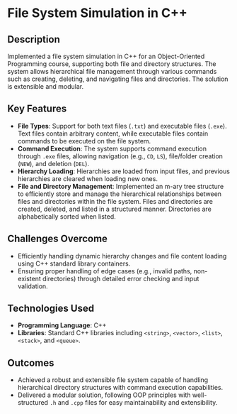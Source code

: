 
# File System Simulation in C++

## Description
Implemented a file system simulation in C++ for an Object-Oriented Programming course, supporting both file and directory structures. The system allows hierarchical file management through various commands such as creating, deleting, and navigating files and directories. The solution is extensible and modular.

## Key Features
- **File Types**: Support for both text files (`.txt`) and executable files (`.exe`). Text files contain arbitrary content, while executable files contain commands to be executed on the file system.
- **Command Execution**: The system supports command execution through `.exe` files, allowing navigation (e.g., `CD`, `LS`), file/folder creation (`NEW`), and deletion (`DEL`).
- **Hierarchy Loading**: Hierarchies are loaded from input files, and previous hierarchies are cleared when loading new ones. 
- **File and Directory Management**: Implemented an m-ary tree structure to efficiently store and manage the hierarchical relationships between files and directories within the file system. Files and directories are created, deleted, and listed in a structured manner. Directories are alphabetically sorted when listed.

## Challenges Overcome
- Efficiently handling dynamic hierarchy changes and file content loading using C++ standard library containers.
- Ensuring proper handling of edge cases (e.g., invalid paths, non-existent directories) through detailed error checking and input validation.

## Technologies Used
- **Programming Language**: C++
- **Libraries**: Standard C++ libraries including `<string>`, `<vector>`, `<list>`, `<stack>`, and `<queue>`.

## Outcomes
- Achieved a robust and extensible file system capable of handling hierarchical directory structures with command execution capabilities.
- Delivered a modular solution, following OOP principles with well-structured `.h` and `.cpp` files for easy maintainability and extensibility.

